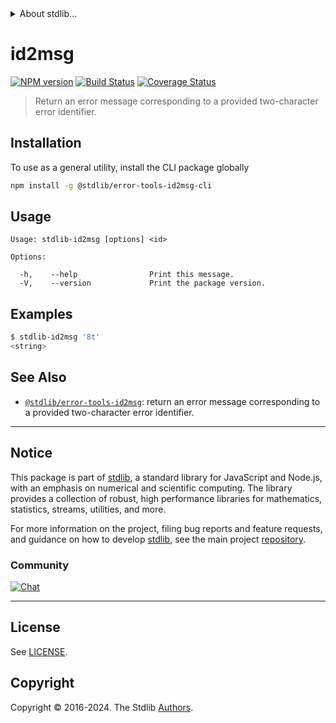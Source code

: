 <!--

@license Apache-2.0

Copyright (c) 2022 The Stdlib Authors.

Licensed under the Apache License, Version 2.0 (the "License");
you may not use this file except in compliance with the License.
You may obtain a copy of the License at

   http://www.apache.org/licenses/LICENSE-2.0

Unless required by applicable law or agreed to in writing, software
distributed under the License is distributed on an "AS IS" BASIS,
WITHOUT WARRANTIES OR CONDITIONS OF ANY KIND, either express or implied.
See the License for the specific language governing permissions and
limitations under the License.

-->


<details>
  <summary>
    About stdlib...
  </summary>
  <p>We believe in a future in which the web is a preferred environment for numerical computation. To help realize this future, we've built stdlib. stdlib is a standard library, with an emphasis on numerical and scientific computation, written in JavaScript (and C) for execution in browsers and in Node.js.</p>
  <p>The library is fully decomposable, being architected in such a way that you can swap out and mix and match APIs and functionality to cater to your exact preferences and use cases.</p>
  <p>When you use stdlib, you can be absolutely certain that you are using the most thorough, rigorous, well-written, studied, documented, tested, measured, and high-quality code out there.</p>
  <p>To join us in bringing numerical computing to the web, get started by checking us out on <a href="https://github.com/stdlib-js/stdlib">GitHub</a>, and please consider <a href="https://opencollective.com/stdlib">financially supporting stdlib</a>. We greatly appreciate your continued support!</p>
</details>

# id2msg

[![NPM version][npm-image]][npm-url] [![Build Status][test-image]][test-url] [![Coverage Status][coverage-image]][coverage-url] <!-- [![dependencies][dependencies-image]][dependencies-url] -->

> Return an error message corresponding to a provided two-character error identifier.

<!-- Section to include introductory text. Make sure to keep an empty line after the intro `section` element and another before the `/section` close. -->

<section class="intro">

</section>

<!-- /.intro -->

<!-- Package usage documentation. -->





<!-- Package usage notes. Make sure to keep an empty line after the `section` element and another before the `/section` close. -->



<!-- Package usage examples. -->



<!-- Section for describing a command-line interface. -->



<section class="cli">



<section class="installation">

## Installation

To use as a general utility, install the CLI package globally

```bash
npm install -g @stdlib/error-tools-id2msg-cli
```

</section>
<!-- CLI usage documentation. -->


<section class="usage">

## Usage

```text
Usage: stdlib-id2msg [options] <id>

Options:

  -h,    --help                Print this message.
  -V,    --version             Print the package version.
```

</section>

<!-- /.usage -->

<!-- CLI usage notes. Make sure to keep an empty line after the `section` element and another before the `/section` close. -->

<section class="notes">

</section>

<!-- /.notes -->

<!-- CLI usage examples. -->

<section class="examples">

## Examples

```bash
$ stdlib-id2msg '8t'
<string>
```

</section>

<!-- /.examples -->

</section>

<!-- /.cli -->

<!-- Section to include cited references. If references are included, add a horizontal rule *before* the section. Make sure to keep an empty line after the `section` element and another before the `/section` close. -->

<section class="references">

</section>

<!-- /.references -->

<!-- <license> -->

<!-- </license> -->

<!-- Section for related `stdlib` packages. Do not manually edit this section, as it is automatically populated. -->

<section class="related">

## See Also

-   <span class="package-name">[`@stdlib/error-tools-id2msg`][@stdlib/error-tools-id2msg]</span><span class="delimiter">: </span><span class="description">return an error message corresponding to a provided two-character error identifier.</span>


</section>

<!-- /.related -->

<!-- Section for all links. Make sure to keep an empty line after the `section` element and another before the `/section` close. -->


<section class="main-repo" >

* * *

## Notice

This package is part of [stdlib][stdlib], a standard library for JavaScript and Node.js, with an emphasis on numerical and scientific computing. The library provides a collection of robust, high performance libraries for mathematics, statistics, streams, utilities, and more.

For more information on the project, filing bug reports and feature requests, and guidance on how to develop [stdlib][stdlib], see the main project [repository][stdlib].

### Community

[![Chat][chat-image]][chat-url]

---

## License

See [LICENSE][stdlib-license].


## Copyright

Copyright &copy; 2016-2024. The Stdlib [Authors][stdlib-authors].

</section>

<!-- /.stdlib -->

<!-- Section for all links. Make sure to keep an empty line after the `section` element and another before the `/section` close. -->

<section class="links">

[npm-image]: http://img.shields.io/npm/v/@stdlib/error-tools-id2msg-cli.svg
[npm-url]: https://npmjs.org/package/@stdlib/error-tools-id2msg-cli

[test-image]: https://github.com/stdlib-js/error-tools-id2msg@v0.2.1/actions/workflows/test.yml/badge.svg?branch=v0.2.1
[test-url]: https://github.com/stdlib-js/error-tools-id2msg@v0.2.1/actions/workflows/test.yml?query=branch:v0.2.1

[coverage-image]: https://img.shields.io/codecov/c/github/stdlib-js/error-tools-id2msg@v0.2.1/main.svg
[coverage-url]: https://codecov.io/github/stdlib-js/error-tools-id2msg@v0.2.1?branch=main

<!--

[dependencies-image]: https://img.shields.io/david/stdlib-js/error-tools-id2msg@v0.2.1.svg
[dependencies-url]: https://david-dm.org/stdlib-js/error-tools-id2msg@v0.2.1/main

-->

[chat-image]: https://img.shields.io/gitter/room/stdlib-js/stdlib.svg
[chat-url]: https://app.gitter.im/#/room/#stdlib-js_stdlib:gitter.im

[stdlib]: https://github.com/stdlib-js/stdlib

[stdlib-authors]: https://github.com/stdlib-js/stdlib/graphs/contributors

[cli-section]: https://github.com/stdlib-js/error-tools-id2msg@v0.2.1#cli
[cli-url]: https://github.com/stdlib-js/error-tools-id2msg@v0.2.1/tree/cli
[@stdlib/error-tools-id2msg]: https://github.com/stdlib-js/error-tools-id2msg@v0.2.1/tree/main

[umd]: https://github.com/umdjs/umd
[es-module]: https://developer.mozilla.org/en-US/docs/Web/JavaScript/Guide/Modules

[deno-url]: https://github.com/stdlib-js/error-tools-id2msg@v0.2.1/tree/deno
[deno-readme]: https://github.com/stdlib-js/error-tools-id2msg@v0.2.1/blob/deno/README.md
[umd-url]: https://github.com/stdlib-js/error-tools-id2msg@v0.2.1/tree/umd
[umd-readme]: https://github.com/stdlib-js/error-tools-id2msg@v0.2.1/blob/umd/README.md
[esm-url]: https://github.com/stdlib-js/error-tools-id2msg@v0.2.1/tree/esm
[esm-readme]: https://github.com/stdlib-js/error-tools-id2msg@v0.2.1/blob/esm/README.md
[branches-url]: https://github.com/stdlib-js/error-tools-id2msg@v0.2.1/blob/main/branches.md

[stdlib-license]: https://raw.githubusercontent.com/stdlib-js/error-tools-id2msg@v0.2.1/main/LICENSE

<!-- <related-links> -->

<!-- </related-links> -->

</section>

<!-- /.links -->
